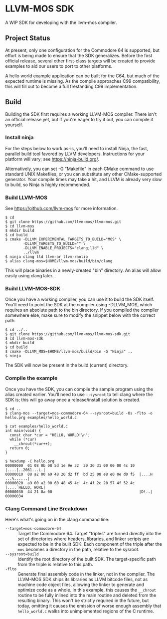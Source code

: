 # LLVM-MOS SDK
A WIP SDK for developing with the llvm-mos compiler.
## Project Status

At present, only one configuration for the Commodore 64 is supported, but
effort is being made to ensure that the SDK generalizes. Before the first
official release, several other first-class targets will be created to
provide examples to aid our users to port to other platforms.

A hello world example application can be built for the C64, but much of the
expected runtime is missing. As the compile approaches C99 compatibility,
this will fill out to become a full frestanding C99 implementation.

## Build

Building the SDK first requires a working LLVM-MOS compiler. There isn't an
official release yet, but if you're eager to try it out, you can compile it yourself.

### Install ninja

For the steps below to work as-is, you'll need to install Ninja, the fast,
parallel build tool favored by LLVM developers. Instructions for your
platform will vary; see https://ninja-build.org/.

Alternatively, you can set -G "Makefile" in each CMake command to use
standard UNIX Makefiles, or you can substitute any other CMake-supported
generator. Your compile times may take a hit, and LLVM is already very slow
to build, so Ninja is highly recommended.

### Build LLVM-MOS

See https://github.com/llvm-mos for more information.

```console
$ cd
$ git clone https://github.com/llvm-mos/llvm-mos.git
$ cd llvm-mos
$ mkdir build
$ cd build
$ cmake -DLLVM_EXPERIMENTAL_TARGETS_TO_BUILD="MOS" \
        -DLLVM_TARGETS_TO_BUILD="" \
        -DLLVM_ENABLE_PROJECTS="clang;lld" \
        ../llvm
$ ninja clang lld llvm-ar llvm-ranlib
$ alias clang-mos=$HOME/llvm-mos/build/bin/clang
```

This will place binaries in a newly-created "bin" directory. An alias will
allow easily using clang later.

### Build LLVM-MOS-SDK

Once you have a working compiler, you can use it to build the SDK itself.
You'll need to point the SDK at the compiler using -DLLVM_MOS, which requires
an absolute path to the bin directory. If you compiled the compiler somewhere else, make sure to modify the snippet below with the correct path.

```console
$ cd ../..
$ git clone https://github.com/llvm-mos/llvm-mos-sdk.git
$ cd llvm-mos-sdk
$ mkdir build
$ cd build
$ cmake -DLLVM_MOS=$HOME/llvm-mos/build/bin -G "Ninja" ..
$ ninja
```

The SDK will now be present in the build (current) directory.

### Compile the example

Once you have the SDK, you can compile the sample program using the alias created earlier. You'll need to use `--sysroot` to tell clang where the SDK is; this will go away once a release/install solution is created.

```console
$ cd ..
$ clang-mos --target=mos-commodore-64 --sysroot=build -Os -flto -o hello.prg examples/hello_world.c

$ cat examples/hello_world.c
int main(void) {
  const char *cur = "HELLO, WORLD!\n";
  while (*cur)
    __chrout(*cur++);
  return 0;
}

$ hexdump -C hello.prg
00000000  01 08 0b 08 5d 1e 9e 32  30 36 31 00 00 00 4c 10  |....]..2061...L.|
00000010  08 a2 00 a9 48 20 d2 ff  bd 25 08 e8 e0 0e d0 f5  |....H ...%......|
00000020  a9 00 a2 00 60 48 45 4c  4c 4f 2c 20 57 4f 52 4c  |....`HELLO, WORL|
00000030  44 21 0a 00                                       |D!..|
00000034
```

### Clang Command Line Breakdown

Here's what's going on in the clang command line:

<dl>
  <dt><code>--target=mos-commodore-64</code></dt>
  <dd>
    Target the Commodore 64. Target "triples" are turned directly into the
    set of directories where headers, libraries, and linker scripts are
    expected to be in the built SDK. Each component of the triple after the
    <code>mos</code> becomes a directory in the path, relative to the
    sysroot.
  </dd>
  <dt><code>--sysroot=build</code></dt>
  <dd>
    Identify the root directory of the built SDK. The target-specific path
    from the triple is relative to this path.
  </dd>
  <dt><code>-flto</code></dt>
  <dd>
    Generate final assembly code in the linker, not in the compiler. The
    LLVM-MOS SDK ships its libraries as LLVM bitcode files, not as machine
    code object files, allowing the linker to generate and optimize code as a
    whole. In this example, this causes the <code>__chrout</code> routine to
    be fully inlined into the main routine and deleted from the resulting
    binary. This won't be strictly required in the future, but today,
    omitting it causes the emission of worse enough assembly that
    <code>hello_world.c</code> walks into unimplemented regions of the C
    runtime.
  </dd>
</dl>